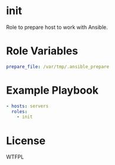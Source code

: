# init

Role to prepare host to work with Ansible.

# Role Variables

```yaml
prepare_file: /var/tmp/.ansible_prepare
```

# Example Playbook

```yaml
- hosts: servers
  roles:
    - init
```

# License

WTFPL
